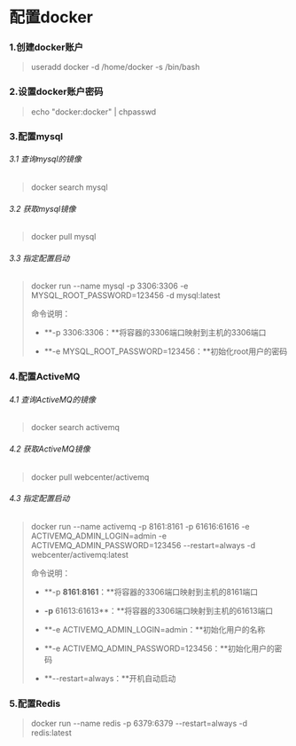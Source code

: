 # 配置docker

### 1.创建docker账户

> useradd docker -d /home/docker -s /bin/bash

### 2.设置docker账户密码

> echo "docker:docker" \| chpasswd

### 3.配置mysql

###### 3.1 查询mysql的镜像

> docker search mysql

###### 3.2 获取mysql镜像

> docker pull mysql

###### 3.3 指定配置启动

> docker run --name mysql -p 3306:3306 -e MYSQL\_ROOT\_PASSWORD=123456 -d mysql:latest
>
> 命令说明：
>
> * **-p 3306:3306：**将容器的3306端口映射到主机的3306端口
>
> * **-e MYSQL\_ROOT\_PASSWORD=123456：**初始化root用户的密码

### 4.配置ActiveMQ

###### 4.1 查询ActiveMQ的镜像

> docker search activemq

###### 4.2 获取ActiveMQ镜像

> docker pull webcenter/activemq

###### 4.3 指定配置启动

> docker run --name activemq -p 8161:8161 -p 61616:61616 -e ACTIVEMQ\_ADMIN\_LOGIN=admin -e ACTIVEMQ\_ADMIN\_PASSWORD=123456 --restart=always -d webcenter/activemq:latest
>
> 命令说明：
>
> * **-p **8161**:**8161**：**将容器的3306端口映射到主机的8161端口
>
> * **-p** 61613:61613**：**将容器的3306端口映射到主机的61613端口
>
> * **-e ACTIVEMQ\_ADMIN\_LOGIN=admin：**初始化用户的名称
>
> * **-e ACTIVEMQ\_ADMIN\_PASSWORD=123456：**初始化用户的密码
>
> * **--restart=always：**开机自动启动

### 5.配置Redis

> docker run --name redis -p 6379:6379 --restart=always -d redis:latest





